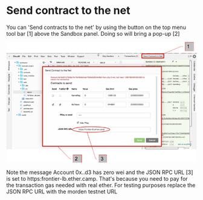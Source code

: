 # Send contract to the net

You can 'Send contracts to the net' by using the button on the top menu tool bar [1] above the Sandbox panel. Doing so will bring a pop-up [2]


![](Ether-Camp-Morden-test.png)


Note the message Account 0x..d3 has zero wei and the JSON RPC URL [3] is set to https:frontier-lb.ether.camp. That's because you need to pay for the transaction gas needed with real ether. For testing purposes replace the JSON RPC URL with the morden testnet URL 